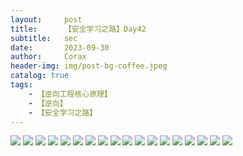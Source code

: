 ```yaml
---
layout:     post
title:      【安全学习之路】Day42
subtitle:   sec
date:       2023-09-30
author:     Corax
header-img: img/post-bg-coffee.jpeg
catalog: true
tags:
    - 【逆向工程核心原理】
    - 【逆向】
    - 【安全学习之路】
---
```


![](https://typora-1321221957.cos.ap-shanghai.myqcloud.com/image1/202311021112686.png)
![](https://typora-1321221957.cos.ap-shanghai.myqcloud.com/image1/202311021112687.png)
![](https://typora-1321221957.cos.ap-shanghai.myqcloud.com/image1/202311021112688.png)
![](https://typora-1321221957.cos.ap-shanghai.myqcloud.com/image1/202311021112689.png)
![](https://typora-1321221957.cos.ap-shanghai.myqcloud.com/image1/202311021112690.png)
![](https://typora-1321221957.cos.ap-shanghai.myqcloud.com/image1/202311021112691.png)
![](https://typora-1321221957.cos.ap-shanghai.myqcloud.com/image1/202311021112693.png)
![](https://typora-1321221957.cos.ap-shanghai.myqcloud.com/image1/202311021112694.png)
![](https://typora-1321221957.cos.ap-shanghai.myqcloud.com/image1/202311021112695.png)
![](https://typora-1321221957.cos.ap-shanghai.myqcloud.com/image1/202311021112696.png)
![](https://typora-1321221957.cos.ap-shanghai.myqcloud.com/image1/202311021112697.png)
![](https://typora-1321221957.cos.ap-shanghai.myqcloud.com/image1/202311021112698.png)
![](https://typora-1321221957.cos.ap-shanghai.myqcloud.com/image1/202311021112699.png)
![](https://typora-1321221957.cos.ap-shanghai.myqcloud.com/image1/202311021112700.png)
![](https://typora-1321221957.cos.ap-shanghai.myqcloud.com/image1/202311021112701.png)
![](https://typora-1321221957.cos.ap-shanghai.myqcloud.com/image1/202311021112702.png)
![](https://typora-1321221957.cos.ap-shanghai.myqcloud.com/image1/202311021112703.png)
![](https://typora-1321221957.cos.ap-shanghai.myqcloud.com/image1/202311021112704.png)
